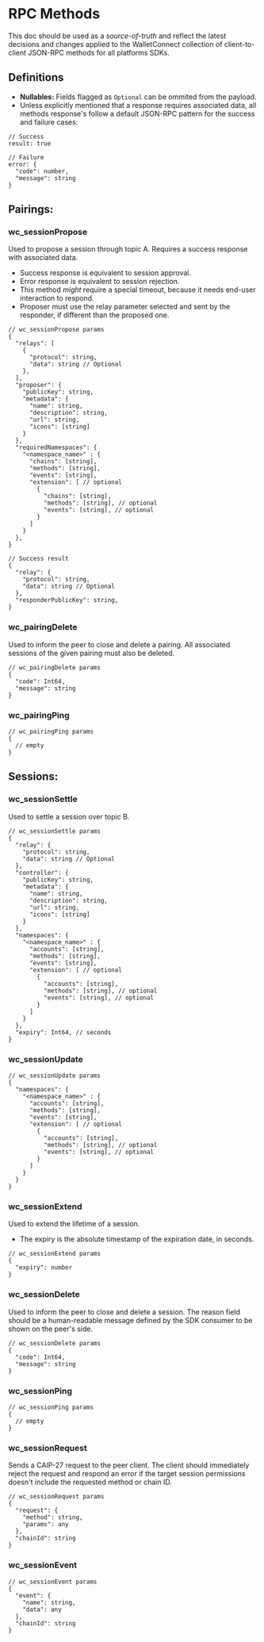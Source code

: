 # RPC Methods

This doc should be used as a _source-of-truth_ and reflect the latest decisions and changes applied to the WalletConnect collection of client-to-client JSON-RPC methods for all platforms SDKs.

## Definitions

- **Nullables:** Fields flagged as `Optional` can be ommited from the payload.
- Unless explicitly mentioned that a response requires associated data, all methods response's follow a default JSON-RPC pattern for the success and failure cases:

```jsonc
// Success
result: true

// Failure
error: {
  "code": number,
  "message": string
}
```

## Pairings:

### wc_sessionPropose

Used to propose a session through topic A. Requires a success response with associated data.

- Success response is equivalent to session approval.
- Error response is equivalent to session rejection.
- This method _might_ require a special timeout, because it needs end-user interaction to respond.
- Proposer must use the relay parameter selected and sent by the responder, if different than the proposed one.

```jsonc
// wc_sessionPropose params
{
  "relays": [
    {
      "protocol": string,
      "data": string // Optional
    },
  ],
  "proposer": {
    "publicKey": string,
    "metadata": {
      "name": string,
      "description": string,
      "url": string,
      "icons": [string]
    }
  },
  "requiredNamespaces": {
    "<namespace_name>" : {
      "chains": [string],
      "methods": [string],
      "events": [string],
      "extension": [ // optional
        {
          "chains": [string],
          "methods": [string], // optional
          "events": [string], // optional
        }
      ]
    }
  },
}
```

```jsonc
// Success result
{
  "relay": {
    "protocol": string,
    "data": string // Optional
  },
  "responderPublicKey": string,
}
```

### wc_pairingDelete

Used to inform the peer to close and delete a pairing. All associated sessions of the given pairing must also be deleted.

```jsonc
// wc_pairingDelete params
{
  "code": Int64,
  "message": string
}
```

### wc_pairingPing

```jsonc
// wc_pairingPing params
{
  // empty
}
```

## Sessions:

### wc_sessionSettle

Used to settle a session over topic B.

```jsonc
// wc_sessionSettle params
{
  "relay": {
    "protocol": string,
    "data": string // Optional
  },
  "controller": {
    "publicKey": string,
    "metadata": {
      "name": string,
      "description": string,
      "url": string,
      "icons": [string]
    }
  },
  "namespaces": {
    "<namespace_name>" : {
      "accounts": [string],
      "methods": [string],
      "events": [string],
      "extension": [ // optional
        {
          "accounts": [string],
          "methods": [string], // optional
          "events": [string], // optional
        }
      ]
    }
  },
  "expiry": Int64, // seconds
}
```

### wc_sessionUpdate

```jsonc
// wc_sessionUpdate params
{
  "namespaces": {
    "<namespace_name>" : {
      "accounts": [string],
      "methods": [string],
      "events": [string],
      "extension": [ // optional
        {
          "accounts": [string],
          "methods": [string], // optional
          "events": [string], // optional
        }
      ]
    }
  }
}
```

### wc_sessionExtend

Used to extend the lifetime of a session.

- The expiry is the absolute timestamp of the expiration date, in seconds.

```jsonc
// wc_sessionExtend params
{
  "expiry": number
}
```

### wc_sessionDelete

Used to inform the peer to close and delete a session. The reason field should be a human-readable message defined by the SDK consumer to be shown on the peer's side.

```jsonc
// wc_sessionDelete params
{
  "code": Int64,
  "message": string
}
```

### wc_sessionPing

```jsonc
// wc_sessionPing params
{
  // empty
}
```

### wc_sessionRequest

Sends a CAIP-27 request to the peer client. The client should immediately reject the request and respond an error if the target session permissions doesn't include the requested method or chain ID.

```jsonc
// wc_sessionRequest params
{
  "request": {
    "method": string,
    "params": any
  },
  "chainId": string
}
```

### wc_sessionEvent

```jsonc
// wc_sessionEvent params
{
  "event": {
    "name": string,
    "data": any
  },
  "chainId": string
}
```
